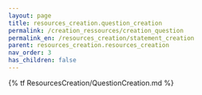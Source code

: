```yaml
---
layout: page
title: resources_creation.question_creation
permalink: /creation_ressources/creation_question
permalink_en: /resources_creation/statement_creation
parent: resources_creation.resources_creation
nav_order: 3
has_children: false
---
```


{% tf ResourcesCreation/QuestionCreation.md %}